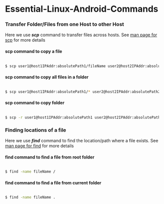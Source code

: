 # Essential-Linux-Android-Commands

### Transfer Folder/Files from one Host to other Host

Here we use _**scp**_ command to transfer files across hosts. See [man page for scp](http://man7.org/linux/man-pages/man1/scp.1.html) for more details

#### scp command to copy a file

```bash

$ scp user1@host1IPAddr:absolutePath1/fileName user2@host2IPAddr:absolutePath2

```

#### scp command to copy all files in a folder

```bash

$ scp user1@host1IPAddr:absolutePath1/* user2@host2IPAddr:absolutePath2

```

#### scp command to copy folder

```bash

$ scp -r user1@host1IPAddr:absolutePath1 user2@host2IPAddr:absolutePath2

```

### Finding locations of a file 

Here we use _**find**_ command to find the location/path where a file exists. See [man page for find](http://man7.org/linux/man-pages/man1/find.1.html) for more details

#### find command to find a file from root folder 

```bash

$ find -name fileName /

```

#### find command to find a file from current folder 

```bash

$ find -name fileName .

```
